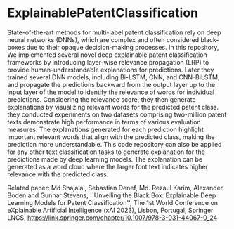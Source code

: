 # ExplainablePatentClassification

State-of-the-art methods for multi-label patent classification rely on deep neural networks (DNNs), which are complex and often considered black-boxes due to their opaque decision-making processes. In this repository, We implemented several novel deep explainable patent classification frameworks by introducing layer-wise relevance propagation (LRP) to provide human-understandable explanations for predictions. Later they trained several DNN models, including Bi-LSTM, CNN, and CNN-BiLSTM, and propagate the predictions backward from the output layer up to the input layer of the model to identify the relevance of words for individual predictions. Considering the relevance score, they then generate explanations by visualizing relevant words for the predicted patent class. they conducted experiments on two datasets comprising two-million patent texts demonstrate high performance in terms of various evaluation measures. The explanations generated for each prediction highlight important relevant words that align with the predicted class, making the prediction more understandable. 
This code repository can also be applied for any other text classification tasks to generate explanation for the predictions made by deep learning models. The explanation can be generated as a word cloud where the larger font text indicates higher relevance with the predicted class.

Related paper: Md Shajalal, Sebastian Denef, Md. Rezaul Karim, Alexander Boden and Gunnar Stevens, ``Unveiling the Black Box: Explainable Deep Learning Models for Patent Classification'', The 1st World Conference on eXplainable Artificial Intelligence (xAI 2023), Lisbon, Portugal, Springer LNCS, https://link.springer.com/chapter/10.1007/978-3-031-44067-0_24
